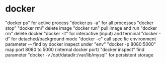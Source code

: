 # docker

"docker ps" for active process 
"docker ps -a" for all processes
"docker stop"
"docker rmi" delete image
"docker run" pull image and run
"docker rm"  delete docker
"docker -it" for interactive (input) and terminal
"docker -d" for detached/background mode
"docker -e" call specific environment parameter -- find by docker inspect under "env" 
"docker -p 8080:5000" map port 8080 to 5000 (internal docker port)
"docker inspect" find parameter
"docker -v /opt/datadir:/var/lib/mysql" for persistent storage
